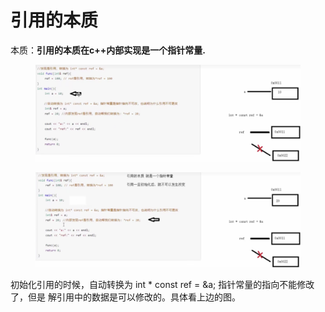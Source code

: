 # 引用的本质

本质：**引用的本质在c++内部实现是一个指针常量.**

<figure><img src="../../.gitbook/assets/image (2) (1).png" alt=""><figcaption></figcaption></figure>

<figure><img src="../../.gitbook/assets/image (1) (1) (1) (1) (1).png" alt=""><figcaption></figcaption></figure>

初始化引用的时候，自动转换为 int \* const ref = \&a; 指针常量的指向不能修改了，但是 解引用中的数据是可以修改的。具体看上边的图。
